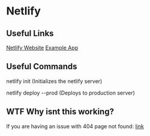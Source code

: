# Netlify

## Useful Links
[Netlify Website](https://www.netlify.com/)
[Example App](https://github.com/ChaseStruse/GithubUserFinder)

## Useful Commands
netlify init  (Initializes the netlify server)

netlify deploy --prod (Deploys to production server)
## WTF Why isnt this working? 
If you are having an issue with 404 page not found: [link](https://github.com/ChaseStruse/GithubUserFinder/blob/master/public/_redirects)
